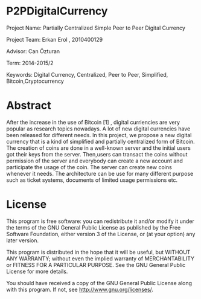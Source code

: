 # P2PDigitalCurrency

Project Name: Partially Centralized Simple Peer to Peer Digital Currency

Project Team: Erkan Erol , 2010400129

Advisor: Can Özturan

Term: 2014-2015/2

Keywords: Digital Currency, Centralized, Peer to Peer, Simplified,
Bitcoin,Cryptocurrency


# Abstract
After the increase in the use of Bitcoin [1] , digital curriencies are very popular as
research topics nowadays. A lot of new digital currencies have been released for
different needs. In this project, we propose a new digital currency that is a kind of
simplified and partially centralized form of Bitcoin. The creation of coins are done in a
well-known server and the initial users got their keys from the server. Then,users can
transact the coins without permission of the server and everybody can create a new
account and participate the usage of the coin. The server can create new coins
whenever it needs. The architecture can be use for many different purpose such as
ticket systems, documents of limited usage permissions etc.


# License
This program is free software: you can redistribute it and/or modify
it under the terms of the GNU General Public License as published by
the Free Software Foundation, either version 3 of the License, or
(at your option) any later version.

This program is distributed in the hope that it will be useful,
but WITHOUT ANY WARRANTY; without even the implied warranty of
MERCHANTABILITY or FITNESS FOR A PARTICULAR PURPOSE.  See the
GNU General Public License for more details.

You should have received a copy of the GNU General Public License
along with this program.  If not, see <http://www.gnu.org/licenses/>.
